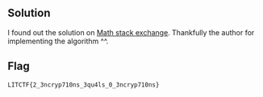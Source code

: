 ## Solution
I found out the solution on [Math stack exchange](https://math.stackexchange.com/questions/2087588/integer-factorization-with-additional-knowledge-of-p-oplus-q/2087589#2087589). Thankfully the author for implementing the algorithm ^^.

## Flag
```
LITCTF{2_3ncryp710ns_3qu4ls_0_3ncryp710ns}
```